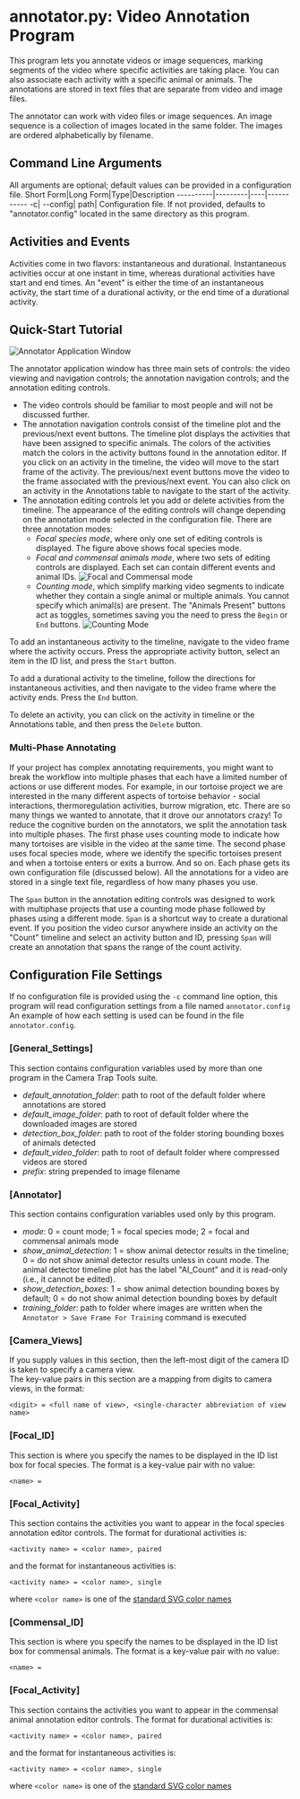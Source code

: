 # annotator.py: Video Annotation Program

This program lets you annotate videos or image sequences, marking segments of the video where specific activities are taking place.  You can also associate each activity with a specific animal or animals.  The annotations are stored in text files that are separate from video and image files.

The annotator can work with video files or image sequences.  An image sequence is a collection of images located in the same folder.  The images are ordered alphabetically by filename.

## Command Line Arguments
All arguments are optional; default values can be provided in a configuration file.
Short Form|Long Form|Type|Description
----------|---------|----|-----------
-c| --config|    path|      Configuration file.  If not provided, defaults to "annotator.config" located in the same directory as this program.

## Activities and Events
Activities come in two flavors: instantaneous and durational. Instantaneous activities occur at one instant in time, whereas durational activities have start and end times.  An "event" is either the time of an instantaneous activity, the start time of a durational activity, or the end time of a durational activity.

## Quick-Start Tutorial

![Annotator Application Window](Annotator.png)

The annotator application window has three main sets of controls: the video viewing and navigation controls; the annotation navigation controls; and the annotation editing controls.  
- The video controls should be familiar to most people and will not be discussed further.
- The annotation navigation controls consist of the timeline plot and the previous/next event buttons.  The timeline plot displays the activities that have been assigned to specific animals.  The colors of the activities match the colors in the activity buttons found in the annotation editor.  If you click on an activity in the timeline, the video will move to the start frame of the activity.  The previous/next event buttons move the video to the frame associated with the previous/next event.  You can also click on an activity in the Annotations table to navigate to the start of the activity.
- The annotation editing controls let you add or delete activities from the timeline.  The appearance of the editing controls will change depending on the annotation mode selected in the configuration file.  There are three annotation modes: 
  - _Focal species mode_, where only one set of editing controls is displayed. The figure above shows focal species mode.
  - _Focal and commensal animals mode_, where two sets of editing controls are displayed.  Each set can contain different events and animal IDs.
  ![Focal and Commensal mode](Focal_Commensal_Mode.png)  
  - _Counting mode_, which simplify marking video segments to indicate whether they contain a single animal or multiple animals.  You cannot specify which animal(s) are present.  The "Animals Present" buttons act as toggles, sometimes saving you the need to press the ```Begin``` or ```End``` buttons. 
  ![Counting Mode](Count_Mode.png)

To add an instantaneous activity to the timeline, navigate to the video frame where the activity occurs.  Press the appropriate activity button, select an item in the ID list, and press the ```Start``` button.  

To add a durational activity to the timeline, follow the directions for instantaneous activities, and then navigate to the video frame where the activity ends.  Press the ```End``` button. 

To delete an activity, you can click on the activity in timeline or the Annotations table, and then press the ```Delete``` button.

### Multi-Phase Annotating
If your project has complex annotating requirements, you might want to break the workflow into multiple phases that each have a limited number of actions or use different modes.  For example, in our tortoise project we are interested in the many different aspects of tortoise behavior - social interactions, thermoregulation activities, burrow migration, etc.  There are so many things we wanted to annotate, that it drove our annotators crazy!  To reduce the cognitive burden on the annotators, we split the annotation task into multiple phases.  The first phase uses counting mode to indicate how many tortoises are visible in the video at the same time.  The second phase uses focal species mode, where we identify the specific tortoises present and when a tortoise enters or exits a burrow.  And so on.  Each phase gets its own configuration file (discussed below).  All the annotations for a video are stored in a single text file, regardless of how many phases you use.

The ```Span``` button in the annotation editing controls was designed to work with multiphase projects that use a counting mode phase followed by phases using a different mode.  ```Span``` is a shortcut way to create a durational event. If you position the video cursor anywhere inside an activity on the "Count" timeline and select an activity button and ID, pressing ```Span``` will create an annotation that spans the range of the count activity.

## Configuration File Settings
If no configuration file is provided using the ```-c``` command line option, this program will read configuration settings from a file named ```annotator.config``` An example of how each setting is used can be found in the file ```annotator.config```.

### [General_Settings]   
This section contains configuration variables used by more than one program in the Camera Trap Tools suite.   
                          
* _default_annotation_folder_: path to root of the default folder where annotations are stored
* _default_image_folder_: path to root of default folder where the downloaded images are stored
* _detection_box_folder_: path to root of the folder storing bounding boxes of animals detected
* _default_video_folder_: path to root of default folder where compressed videos are stored
* _prefix_: string prepended to image filename

### [Annotator]
This section contains configuration variables used only by this program.

* _mode_: 0 = count mode; 1 = focal species mode; 2 = focal and commensal animals mode
* _show_animal_detection_: 1 = show animal detector results in the timeline; 0 = do not show animal detector results unless in count mode.  The animal detector timeline plot has the label "AI_Count" and it is read-only (i.e., it cannot be edited).
* _show_detection_boxes_: 1 = show animal detection bounding boxes by default; 0 = do not show animal detection bounding boxes by default
* _training_folder_: path to folder where images are written when the ```Annotator > Save Frame For Training``` command is executed

### [Camera_Views]
If you supply values in this section, then the left-most digit of the camera ID is taken to specify a camera view.  
The key-value pairs in this section are a mapping from digits to camera views, in the format: 

```<digit> = <full name of view>, <single-character abbreviation of view name>```

### [Focal_ID]
This section is where you specify the names to be displayed in the ID list box for focal species.  The format is a key-value pair with no value:

```<name> =```

### [Focal_Activity]
This section contains the activities you want to appear in the focal species annotation editor controls.  The format for durational activities is:

```<activity name> = <color name>, paired```

and the format for instantaneous activities is:

```<activity name> = <color name>, single```

where ```<color name>``` is one of the [standard SVG color names](https://www.w3.org/TR/SVG11/types.html#ColorKeywords)

### [Commensal_ID]
This section is where you specify the names to be displayed in the ID list box for commensal animals.  The format is a key-value pair with no value:

```<name> =```

### [Focal_Activity]
This section contains the activities you want to appear in the commensal animal annotation editor controls.  The format for durational activities is:

```<activity name> = <color name>, paired```

and the format for instantaneous activities is:

```<activity name> = <color name>, single```

where ```<color name>``` is one of the [standard SVG color names](https://www.w3.org/TR/SVG11/types.html#ColorKeywords)
